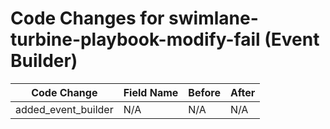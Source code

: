 # Code Changes for swimlane-turbine-playbook-modify-fail (Event Builder)

| Code Change | Field Name | Before | After |
|-------------|------------|--------|-------|
| added_event_builder | N/A | N/A | N/A |